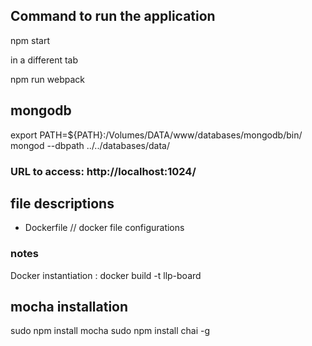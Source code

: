 

## Command to run the application

npm start

in a different tab

npm run webpack

## mongodb

 export PATH=${PATH}:/Volumes/DATA/www/databases/mongodb/bin/
 mongod --dbpath ../../databases/data/



### URL to access: http://localhost:1024/



## file descriptions
- Dockerfile // docker file configurations

### notes
Docker instantiation :
docker build -t llp-board



## mocha installation
sudo npm install mocha
sudo npm install chai -g
